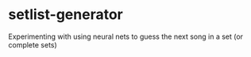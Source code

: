 # setlist-generator
Experimenting with using neural nets to guess the next song in a set (or complete sets)
